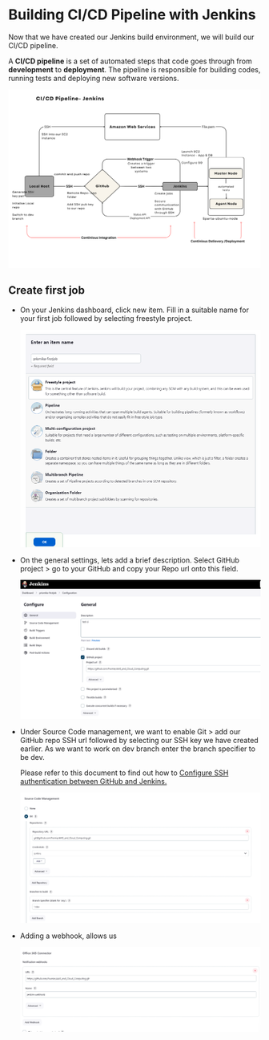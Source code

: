 # Building CI/CD Pipeline with Jenkins

Now that we have created our Jenkins build environment, we will build our CI/CD pipeline. 

A **CI/CD pipeline** is a set of automated steps that code goes through from **development** to **deployment**. The pipeline is responsible for building codes, running tests and deploying new software versions.

![Alt text](images/CICD_pipeline.png)

## Create first job

- On your Jenkins dashboard, click new item. Fill in a suitable name for your first job followed by selecting freestyle project. 
  
  ![Alt text](images/jenkins_first_job.png)

- On the general settings, lets add a brief description. Select GitHub project > go to your GitHub and copy your Repo url onto this field. 

  ![Alt text](images/general_jenkins.png)

- Under Source Code management, we want to enable Git > add our GitHub repo SSH url followed by selecting our SSH key we have created earlier. As we want to work on dev branch enter the branch specifier to be dev. 
  
   Please refer to this document to find out how to [Configure SSH authentication between GitHub and Jenkins.](**https://github.com/Pxxmie/CI_CD/blob/main/SSH_authentication_GitHub_Jenkins.md**)

  ![Alt text](source_code_management.png) 

- Adding a webhook, allows us 
 
  ![Alt text](images/webhook.png)